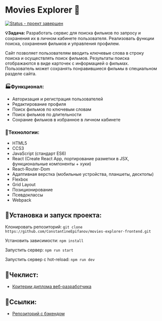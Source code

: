 # Movies Explorer 🎥
[![Status - проект завершен](https://img.shields.io/badge/Status-проект_завершен-2ea44f)](https://)

**💡Задача:** Разработать сервис для поиска фильмов по запросу и сохранения их в личном кабинете пользователя. Реализовать функции поиска, сохранения фильмов и управления профилем.

Сайт позволяет пользователям вводить ключевые слова в строку поиска и осуществлять поиск фильмов. Результаты поиска отображаются в виде карточек с информацией о фильмах. Пользователь может сохранять понравившиеся фильмы в специальном разделе сайта.

### 🏭Функционал:
+ Авторизация и регистрация пользователей
+ Редактирование профиля
+ Поиск фильмов по ключевым словам
+ Поиск фильмов по длительности
+ Сохрание фильмов в избранное в личном кабинете

### 💾Технологии:
+ HTML5
+ CCS3
+ JavaScript (стандарт ES6)
+ React (Create React App, портирование разметки в JSX, функциональные компоненты + хуки)
+ React-Router-Dom
+ Адаптивная верстка (мобильные устройства, планшеты, десктопы)
+ Flexbox
+ Grid Layout
+ Позиционирование
+ Псевдоклассы
+ Webpack

## 🚀Установка и запуск проекта:
Клонировать репозиторий: ``git clone https://github.com/ConstantineEpifanov/movies-explorer-frontend.git``

Установить зависимости: ``npm install``

Запустить сервер: ``npm run start``

Запустить сервер с hot-reload: ``npm run dev``

## 📜Чеклист:
+ [Критерии диплома веб-разработчика](https://code.s3.yandex.net/web-developer/static/new-program/web-diploma-criteria-2.0/index.html)

## 🔗Ссылки:
+ [Репозиторий с бэкендом](https://github.com/ConstantineEpifanov/movies-explorer-api)



